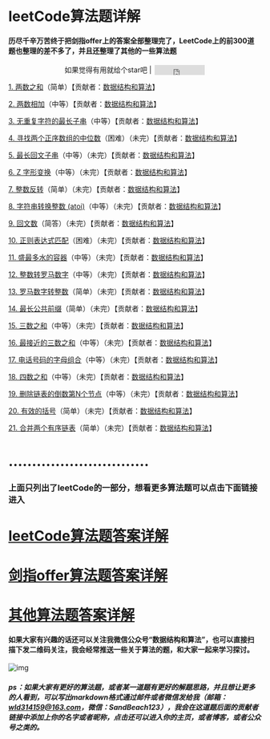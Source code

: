 # leetCode算法题详解

#### 历尽千辛万苦终于把剑指offer上的答案全部整理完了，LeetCode上的前300道题也整理的差不多了，并且还整理了其他的一些算法题

<div class="row">
    <div class="col-lg-8 col-lg-offset-2 col-md-10 col-md-offset-1">
        <p class="copyright text-muted">
            <center> 
                如果觉得有用就给个star吧 |
                <iframe
                    style="margin-left: 2px; margin-bottom:-5px;"
                    frameborder="0" scrolling="0" width="100px" height="20px"
                    src="https://ghbtns.com/github-btn.html?user=sdwwld&repo=module&type=star&count=true" >
                </iframe>
            </center>
        </p>
    </div>
</div>



[1. 两数之和](<https://github.com/sdwwld/leetCode/blob/master/src/main/java/com/wld/java/leetcode/leetCode0001.md>)（简单）【贡献者：[数据结构和算法](https://leetcode-cn.com/u/sdwwld)】

[2. 两数相加](<https://github.com/sdwwld/leetCode/blob/master/src/main/java/com/wld/java/leetcode/leetCode0002.md>)（中等）【贡献者：[数据结构和算法](https://leetcode-cn.com/u/sdwwld)】

[3. 无重复字符的最长子串](<https://github.com/sdwwld/leetCode/blob/master/src/main/java/com/wld/java/leetcode/leetCode0003.md>)（中等）【贡献者：[数据结构和算法](https://leetcode-cn.com/u/sdwwld)】

[4. 寻找两个正序数组的中位数](<https://github.com/sdwwld/leetCode/blob/master/src/main/java/com/wld/java/leetcode/leetCode0004.md>)（困难）（未完）【贡献者：[数据结构和算法](https://leetcode-cn.com/u/sdwwld)】

[5. 最长回文子串](<https://github.com/sdwwld/leetCode/blob/master/src/main/java/com/wld/java/leetcode/leetCode0005.md>)（中等）（未完）【贡献者：[数据结构和算法](https://leetcode-cn.com/u/sdwwld)】

[6. Z 字形变换](<https://github.com/sdwwld/leetCode/blob/master/src/main/java/com/wld/java/leetcode/leetCode0006.md>)（中等）（未完）【贡献者：[数据结构和算法](https://leetcode-cn.com/u/sdwwld)】

[7. 整数反转](<https://github.com/sdwwld/leetCode/blob/master/src/main/java/com/wld/java/leetcode/leetCode0007.md>)（简单）（未完）【贡献者：[数据结构和算法](https://leetcode-cn.com/u/sdwwld)】

[8. 字符串转换整数 (atoi)](<https://github.com/sdwwld/leetCode/blob/master/src/main/java/com/wld/java/leetcode/leetCode0008.md>)（中等）（未完）【贡献者：[数据结构和算法](https://leetcode-cn.com/u/sdwwld)】

[9. 回文数](<https://github.com/sdwwld/leetCode/blob/master/src/main/java/com/wld/java/leetcode/leetCode0009.md>)（简答）（未完）【贡献者：[数据结构和算法](https://leetcode-cn.com/u/sdwwld)】

[10. 正则表达式匹配](<https://github.com/sdwwld/leetCode/blob/master/src/main/java/com/wld/java/leetcode/leetCode0010.md>)（困难）（未完）【贡献者：[数据结构和算法](https://leetcode-cn.com/u/sdwwld)】

[11. 盛最多水的容器](<https://github.com/sdwwld/leetCode/blob/master/src/main/java/com/wld/java/leetcode/leetCode0011.md>)（中等）（未完）【贡献者：[数据结构和算法](https://leetcode-cn.com/u/sdwwld)】

[12. 整数转罗马数字](<https://github.com/sdwwld/leetCode/blob/master/src/main/java/com/wld/java/leetcode/leetCode0012.md>)（中等）（未完）【贡献者：[数据结构和算法](https://leetcode-cn.com/u/sdwwld)】

[13. 罗马数字转整数](<https://github.com/sdwwld/leetCode/blob/master/src/main/java/com/wld/java/leetcode/leetCode0013.md>)（简单）（未完）【贡献者：[数据结构和算法](https://leetcode-cn.com/u/sdwwld)】

[14. 最长公共前缀](<https://github.com/sdwwld/leetCode/blob/master/src/main/java/com/wld/java/leetcode/leetCode0014.md>)（简单）（未完）【贡献者：[数据结构和算法](https://leetcode-cn.com/u/sdwwld)】

[15. 三数之和](<https://github.com/sdwwld/leetCode/blob/master/src/main/java/com/wld/java/leetcode/leetCode0015.md>)（中等）（未完）【贡献者：[数据结构和算法](https://leetcode-cn.com/u/sdwwld)】

[16. 最接近的三数之和](<https://github.com/sdwwld/leetCode/blob/master/src/main/java/com/wld/java/leetcode/leetCode0016.md>)（中等）（未完）【贡献者：[数据结构和算法](https://leetcode-cn.com/u/sdwwld)】

[17. 电话号码的字母组合](<https://github.com/sdwwld/leetCode/blob/master/src/main/java/com/wld/java/leetcode/leetCode0017.md>)（中等）（未完）【贡献者：[数据结构和算法](https://leetcode-cn.com/u/sdwwld)】

[18. 四数之和](<https://github.com/sdwwld/leetCode/blob/master/src/main/java/com/wld/java/leetcode/leetCode0018.md>)（中等）（未完）【贡献者：[数据结构和算法](https://leetcode-cn.com/u/sdwwld)】

[19. 删除链表的倒数第N个节点](<https://github.com/sdwwld/leetCode/blob/master/src/main/java/com/wld/java/leetcode/leetCode0019.md>)（中等）（未完）【贡献者：[数据结构和算法](https://leetcode-cn.com/u/sdwwld)】

[20. 有效的括号](<https://github.com/sdwwld/leetCode/blob/master/src/main/java/com/wld/java/leetcode/leetCode0020.md>)（简单）（未完）【贡献者：[数据结构和算法](https://leetcode-cn.com/u/sdwwld)】

[21. 合并两个有序链表](<https://github.com/sdwwld/leetCode/blob/master/src/main/java/com/wld/java/leetcode/leetCode0021.md>)（简单）（未完）【贡献者：[数据结构和算法](https://leetcode-cn.com/u/sdwwld)】

# …………………………



### 上面只列出了leetCode的一部分，想看更多算法题可以点击下面链接进入

# [leetCode算法题答案详解](https://github.com/sdwwld/leetCode/blob/master/src/main/java/com/wld/java/leetcode/leetCode.md)

# [剑指offer算法题答案详解](https://github.com/sdwwld/leetCode/blob/master/src/main/java/com/wld/java/offer/offer.md)

# [其他算法题答案详解](https://github.com/sdwwld/leetCode/blob/master/src/main/java/com/wld/java/other/other.md)



#### 如果大家有兴趣的话还可以关注我微信公众号“数据结构和算法”，也可以直接扫描下发二维码关注，我会经常推送一些关于算法的题，和大家一起来学习探讨。

![img](https://img-blog.csdnimg.cn/20190515124616751.jpg)

##### ps：如果大家有更好的算法题，或者某一道题有更好的解题思路，并且想让更多的人看到，可以写出markdown格式通过邮件或者微信发给我（邮箱：wld314159@163.com，微信：SandBeach123），我会在这道题后面的贡献者链接中添加上你的名字或者昵称，点击还可以进入你的主页，或者博客，或者公众号之类的。